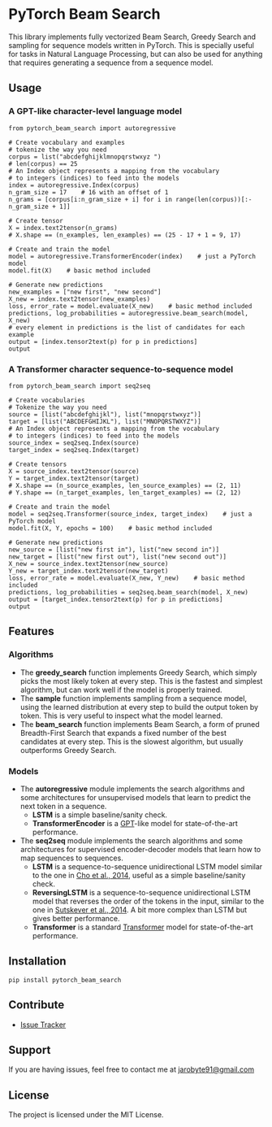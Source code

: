 # PyTorch Beam Search

This library implements fully vectorized Beam Search, Greedy Search and sampling for sequence models written in PyTorch. This is specially useful for tasks in Natural Language Processing, but can also be used for anything that requires generating a sequence from a sequence model.

## Usage

### A GPT-like character-level language model
    
    from pytorch_beam_search import autoregressive

    # Create vocabulary and examples
    # tokenize the way you need
    corpus = list("abcdefghijklmnopqrstwxyz ")
    # len(corpus) == 25
    # An Index object represents a mapping from the vocabulary
    # to integers (indices) to feed into the models
    index = autoregressive.Index(corpus)
    n_gram_size = 17    # 16 with an offset of 1 
    n_grams = [corpus[i:n_gram_size + i] for i in range(len(corpus))[:-n_gram_size + 1]]

    # Create tensor
    X = index.text2tensor(n_grams)
    # X.shape == (n_examples, len_examples) == (25 - 17 + 1 = 9, 17)

    # Create and train the model
    model = autoregressive.TransformerEncoder(index)    # just a PyTorch model
    model.fit(X)    # basic method included

    # Generate new predictions
    new_examples = ["new first", "new second"]
    X_new = index.text2tensor(new_examples)
    loss, error_rate = model.evaluate(X_new)    # basic method included
    predictions, log_probabilities = autoregressive.beam_search(model, X_new)
    # every element in predictions is the list of candidates for each example
    output = [index.tensor2text(p) for p in predictions]
    output

### A Transformer character sequence-to-sequence model

    from pytorch_beam_search import seq2seq

    # Create vocabularies
    # Tokenize the way you need
    source = [list("abcdefghijkl"), list("mnopqrstwxyz")]
    target = [list("ABCDEFGHIJKL"), list("MNOPQRSTWXYZ")]
    # An Index object represents a mapping from the vocabulary
    # to integers (indices) to feed into the models
    source_index = seq2seq.Index(source)
    target_index = seq2seq.Index(target)

    # Create tensors
    X = source_index.text2tensor(source)
    Y = target_index.text2tensor(target)
    # X.shape == (n_source_examples, len_source_examples) == (2, 11)
    # Y.shape == (n_target_examples, len_target_examples) == (2, 12)

    # Create and train the model
    model = seq2seq.Transformer(source_index, target_index)    # just a PyTorch model
    model.fit(X, Y, epochs = 100)    # basic method included

    # Generate new predictions
    new_source = [list("new first in"), list("new second in")]
    new_target = [list("new first out"), list("new second out")]
    X_new = source_index.text2tensor(new_source)
    Y_new = target_index.text2tensor(new_target)
    loss, error_rate = model.evaluate(X_new, Y_new)    # basic method included
    predictions, log_probabilities = seq2seq.beam_search(model, X_new) 
    output = [target_index.tensor2text(p) for p in predictions]
    output
    
## Features

### Algorithms

- The **greedy_search** function implements Greedy Search, which simply picks the most likely token at every step. This is the fastest and simplest algorithm, but can work well if the model is properly trained.
- The **sample** function implements sampling from a sequence model, using the learned distribution at every step to build the output token by token. This is very useful to inspect what the model learned.
- The **beam_search** function implements Beam Search, a form of pruned Breadth-First Search that expands a fixed number of the best candidates at every step. This is the slowest algorithm, but usually outperforms Greedy Search.

### Models

- The **autoregressive** module implements the search algorithms and some architectures for unsupervised models that learn to predict the next token in a sequence.
  - **LSTM** is a simple baseline/sanity check.
  - **TransformerEncoder** is a [GPT](https://s3-us-west-2.amazonaws.com/openai-assets/research-covers/language-unsupervised/language_understanding_paper.pdf)-like model for state-of-the-art performance.
- The **seq2seq** module implements the search algorithms and some architectures for supervised encoder-decoder models that learn how to map sequences to sequences.  
  - **LSTM** is a sequence-to-sequence unidirectional LSTM model similar to the one in [Cho et al., 2014](https://arxiv.org/pdf/1406.1078.pdf), useful as a simple baseline/sanity check.
  - **ReversingLSTM** is a sequence-to-sequence unidirectional LSTM model that reverses the order of the tokens in the input, similar to the one in [Sutskever et al., 2014](https://arxiv.org/pdf/1409.3215.pdf). A bit more complex than LSTM but gives better performance.
  - **Transformer** is a standard [Transformer](https://arxiv.org/pdf/1706.03762.pdf) model for state-of-the-art performance.


## Installation

    pip install pytorch_beam_search

## Contribute

- [Issue Tracker](https://github.com/jarobyte91/pytorch_beam_search/issues)

## Support

If you are having issues, feel free to contact me at jarobyte91@gmail.com

## License

The project is licensed under the MIT License.

